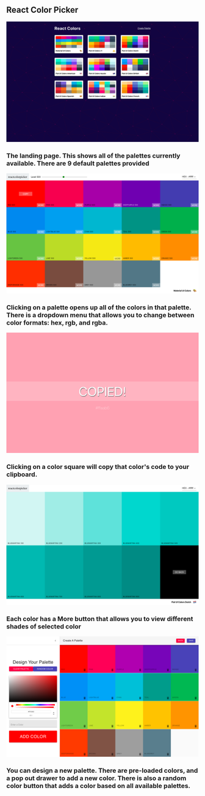 ## React Color Picker

![](images/main_screen.png)

### The landing page. This shows all of the palettes currently available. There are 9 default palettes provided

![](images/palette_list_of_colors.png)

### Clicking on a palette opens up all of the colors in that palette. There is a dropdown menu that allows you to change between color formats: hex, rgb, and rgba.

![](images/copy_to_clipboard.png)

### Clicking on a color square will copy that color's code to your clipboard.

![](images/more_shades_of_selected_color.png)

### Each color has a More button that allows you to view different shades of selected color

![](images/create_new_palette.png)

### You can design a new palette. There are pre-loaded colors, and a pop out drawer to add a new color. There is also a random color button that adds a color based on all available palettes.

####
